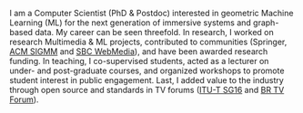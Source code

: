 I am a Computer Scientist (PhD & Postdoc) interested in geometric Machine Learning (ML) for the next generation of immersive systems and graph-based data. My career can be seen threefold. In research, I worked on research Multimedia & ML projects, contributed to communities (Springer, [ACM SIGMM](http://sigmm.acm.org) and [SBC WebMedia](http://webmedia.org.br)), and have been awarded research funding.
In teaching, I co-supervised students, acted as a lecturer on under- and post-graduate courses, and organized workshops to promote student interest in public engagement.
Last, I added value to the industry through open source and standards in TV forums ([ITU-T SG16](http://www.itu.int/en/ITU-T/studygroups/2022-2024/16) and [BR TV Forum](http://forumsbtvd.org.br)). 